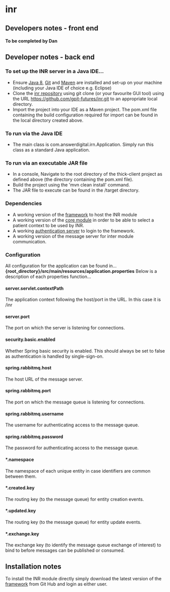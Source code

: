 # inr
## Developers notes - front end
#### To be completed by Dan
## Developer notes - back end
### To set up the INR server in a Java IDE...
- Ensure [Java 8](http://www.oracle.com/technetwork/java/javase/downloads/index.html), [Git](https://git-scm.com/downloads) and [Maven](https://maven.apache.org/download.cgi) are installed and set-up on your machine (including your Java IDE of choice e.g. Eclipse)
 - Clone the [inr repository](https://github.com/gpit-futures/thick-client.git) using git clone (or your favourite GUI tool) using the URL https://github.com/gpit-futures/inr.git to an appropriate local directory.
 - Import the project into your IDE as a Maven project.  The pom.xml file containing the build configuration required for import can be found in the local directory created above.
### To run via the Java IDE
 - The main class is com.answerdigital.irn.Application.  Simply run this class as a standard Java application.
 ### To run via an executable JAR file
 - In a console, Navigate to the root directory of the thick-client project as defined above (the directory containing the pom.xml file).
 - Build the project using the 'mvn clean install' command.
 - The JAR file to execute can be found in the /target directory.
### Dependencies
- A working version of the [framework](https://github.com/gpit-futures/frame) to host the INR module
- A working version of the [core module](https://github.com/gpit-futures/pulse) in order to be able to select a patient context to be used by INR.
- A working [authentication server](https://github.com/gpit-futures/auth-server) to login to the framework.
- A working version of the message server for inter module communication. 
### Configuration
All configuration for the application can be found in... **{root_directory}/src/main/resources/application.properties**
Below is a description of each properties function...

#### server.servlet.contextPath
The application context following the host/port in the URL.  In this case it is /inr
#### server.port
The port on which the server is listening for connections.
#### security.basic.enabled
Whether Spring basic security is enabled.  This should always be set to false as authentication is handled by single-sign-on.
#### spring.rabbitmq.host
The host URL of the message server.
#### spring.rabbitmq.port
The port on which the message queue is listening for connections.
#### spring.rabbitmq.username
The username for authenticating access to the message queue.
#### spring.rabbitmq.password
The password for authenticating access to the message queue.
#### *.namespace
The namespace of each unique entity in case identifiers are common between them.
#### *.created.key
The routing key (to the message queue) for entity creation events.
#### *.updated.key
The routing key (to the message queue) for entity update events.
#### *.exchange.key
The exchange key (to identify the message queue exchange of interest) to bind to before messages can be published or consumed.
## Installation notes
To install the INR module directly simply download the latest version of the [framework](https://github.com/gpit-futures/frame/releases) from Git Hub and login as either user.  
